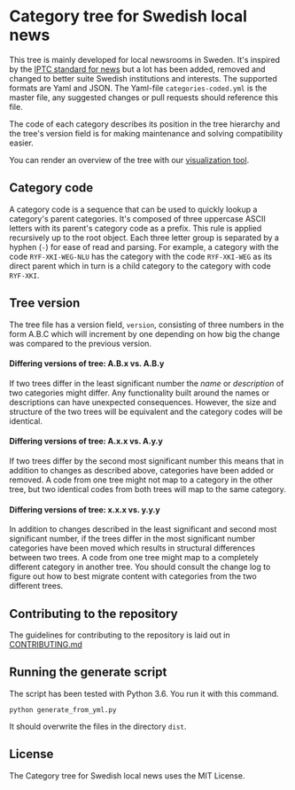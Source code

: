 # Category tree for Swedish local news

This tree is mainly developed for local newsrooms in Sweden. It's inspired by the [IPTC standard for news](http://show.newscodes.org/index.html?newscodes=medtop&lang=en-GB&startTo=Show) but a lot has been added, removed and changed to better suite Swedish institutions and interests. The supported formats are Yaml and JSON. The Yaml-file `categories-coded.yml` is the master file, any suggested changes or pull requests should reference this file.

The code of each category describes its position in the tree hierarchy and the tree's version field is for making maintenance and solving compatibility easier.

You can render an overview of the tree with our [visualization tool](https://swedish-local-news-categories.herokuapp.com/visualization/tree.html).

## Category code

A category code is a sequence that can be used to quickly lookup a category's parent categories. It's composed of three uppercase ASCII letters with its parent's category code as a prefix. This rule is applied recursively up to the root object. Each three letter group is separated by a hyphen (`-`) for ease of read and parsing. For example, a category with the code `RYF-XKI-WEG-NLU` has the category with the code `RYF-XKI-WEG` as its direct parent which in turn is a child category to the category with code `RYF-XKI`.

## Tree version

The tree file has a version field, `version`, consisting of three numbers in the form A.B.C which will increment by one depending on how big the change was compared to the previous version.

#### Differing versions of tree: A.B.x vs. A.B.y

If two trees differ in the least significant number the *name* or *description* of two categories might differ. Any functionality built around the names or descriptions can have unexpected consequences. However, the size and structure of the two trees will be equivalent and the category codes will be identical.

#### Differing versions of tree: A.x.x vs. A.y.y

If two trees differ by the second most significant number this means that in addition to changes as described above, categories have been added or removed. A code from one tree might not map to a category in the other tree, but two identical codes from both trees will map to the same category.

#### Differing versions of tree: x.x.x vs. y.y.y

In addition to changes described in the least significant and second most significant number, if the trees differ in the most significant number categories have been moved which results in structural differences between two trees. A code from one tree might map to a completely different category in another tree. You should consult the change log to figure out how to best migrate content with categories from the two different trees.

## Contributing to the repository

The guidelines for contributing to the repository is laid out in [CONTRIBUTING.md](https://github.com/mittmedia/swedish-local-news-categories/blob/master/CONTRIBUTING.md)

## Running the generate script

The script has been tested with Python 3.6. You run it with this command.

```
python generate_from_yml.py
```

It should overwrite the files in the directory `dist`.

## License

The Category tree for Swedish local news uses the MIT License.
